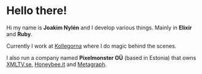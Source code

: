 # Hello there!

Hi my name is **Joakim Nylén** and I develop various things.
Mainly in **Elixir** and **Ruby**.

Currently I work at [Kollegorna](https://kollegorna.se) where I do magic behind the scenes.

I also run a company named **Pixelmonster OÜ** (based in Estonia) that owns [XMLTV.se](https://xmltv.se), [Honeybee.it](https://honeybee.it) and [Metagraph](https://metagraph.wiki).
